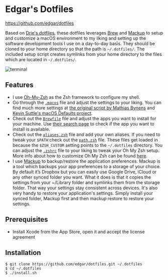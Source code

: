 # Edgar's Dotfiles

https://github.com/edgar/dotfiles

Based on [Drie's dotfiles](https://github.com/driesvints/dotfiles), these dotfiles leverages [Brew](https://github.com/driesvints/dotfiles/blob/master/Brewfile) and [Mackup](https://github.com/lra/mackup) to setup and customize a macOS environment to my liking and setting up the software development tools I use on a day-to-day basis. They should be cloned to your home directory so that the path is `~/.dotfiles/`. The included setup script creates symlinks from your home directory to the files which are located in `~/.dotfiles/`.

![terminal](https://raw.github.com/edgar/dotfiles/master/edgar-terminal.png)

## Features

* I use [Oh-My-Zsh](https://github.com/robbyrussell/oh-my-zsh) as the Zsh framework to configure my shell. 
* Go through the [`.macos`](./.macos) file and adjust the settings to your liking. You can find much more settings at [the original script by Mathias Bynens](https://github.com/mathiasbynens/dotfiles/blob/master/.macos) and [Kevin Suttle's macOS Defaults project](https://github.com/kevinSuttle/MacOS-Defaults).
* Check out the [`Brewfile`](./Brewfile) file and adjust the apps you want to install for your machine. Use [their search page](https://formulae.brew.sh/) to check if the app you want to install is available.
* Check out the [`aliases.zsh`](./aliases.zsh) file and add your own aliases. If you need to tweak your `$PATH` check out the [`path.zsh`](./path.zsh) file. These files get loaded in because the `$ZSH_CUSTOM` setting points to the `~/.dotfiles` directory. You can adjust the [`.zshrc`](./.zshrc) file to your liking to tweak your Oh My Zsh setup. More info about how to customize Oh My Zsh can be found [here](https://github.com/robbyrussell/oh-my-zsh/wiki/Customization).
* I use [Mackup](https://github.com/lra/mackup) to backup/restore the application preferences. Mackup is a tool which backups your app preferences to a storage of your choice. By default it’s Dropbox but you can easily use Google Drive, iCloud or any other synced folder you want. What it does is that it copies the settings from your ~/Library folder and symlinks them from the storage folder. That way your settings stay consistent across devices. It's also very handy to restore your application's settings. Simply install your synced folder, Mackup first and then mackup restore to restore your settings.

## Prerequisites

* Install Xcode from the App Store, open it and accept the license agreement

## Installation

```
$ git clone https://github.com/edgar/dotfiles.git ~/.dotfiles
$ cd ~/.dotfiles
$ ./install.sh
```
